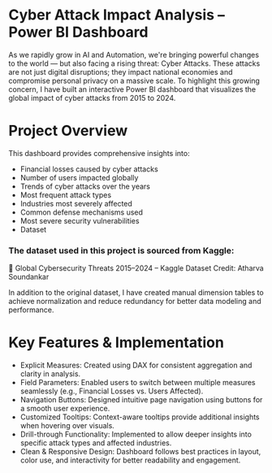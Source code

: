 # Cyber Attack Impact Analysis – Power BI Dashboard
As we rapidly grow in AI and Automation, we're bringing powerful changes to the world — but also facing a rising threat: Cyber Attacks. These attacks are not just digital disruptions; they impact national economies and compromise personal privacy on a massive scale.
To highlight this growing concern, I have built an interactive Power BI dashboard that visualizes the global impact of cyber attacks from 2015 to 2024.

# Project Overview
This dashboard provides comprehensive insights into:
  - Financial losses caused by cyber attacks
  - Number of users impacted globally
  - Trends of cyber attacks over the years
  - Most frequent attack types
  - Industries most severely affected
  - Common defense mechanisms used
  - Most severe security vulnerabilities
  - Dataset

### The dataset used in this project is sourced from Kaggle:

🔗 Global Cybersecurity Threats 2015–2024 – Kaggle Dataset
Credit: Atharva Soundankar

In addition to the original dataset, I have created manual dimension tables to achieve normalization and reduce redundancy for better data modeling and performance.

# Key Features & Implementation
  - Explicit Measures: Created using DAX for consistent aggregation and clarity in analysis.
  - Field Parameters: Enabled users to switch between multiple measures seamlessly (e.g., Financial Losses vs. Users Affected).
  - Navigation Buttons: Designed intuitive page navigation using buttons for a smooth user experience.
  - Customized Tooltips: Context-aware tooltips provide additional insights when hovering over visuals.
  - Drill-through Functionality: Implemented to allow deeper insights into specific attack types and affected industries.
  - Clean & Responsive Design: Dashboard follows best practices in layout, color use, and interactivity for better readability and engagement.
